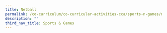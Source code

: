 ```yaml
---
title: Netball
permalink: /co-curriculum/co-curricular-activities-cca/sports-n-games/netball
description: ""
third_nav_title: Sports & Games
---
```

